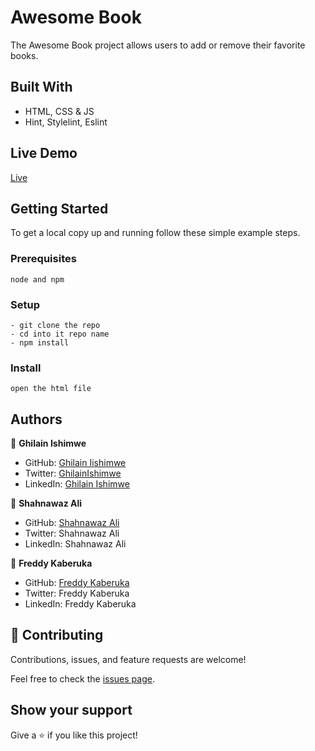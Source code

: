 # Awesome Book

The Awesome Book project allows users to add or remove their favorite books.

## Built With

- HTML, CSS & JS
- Hint, Stylelint, Eslint

## Live Demo

[Live](https://ghilain.github.io/bookclasses/index.html)


## Getting Started

To get a local copy up and running follow these simple example steps.

### Prerequisites

```
node and npm
```

### Setup

```
- git clone the repo
- cd into it repo name
- npm install
```

### Install

```
open the html file
```

## Authors

👤 **Ghilain Ishimwe**

- GitHub: [Ghilain Iishimwe](https://github.com/Ghilain)
- Twitter: [GhilainIshimwe](https://twitter.com/GhilainIshimwe)
- LinkedIn: [Ghilain Ishimwe](https://www.linkedin.com/in/ghilain-ishimwe-067a5b1b4/)

👤 **Shahnawaz Ali**

- GitHub: [Shahnawaz Ali](https://github.com/shahnawaza75)
- Twitter: Shahnawaz Ali
- LinkedIn: Shahnawaz Ali

👤 **Freddy Kaberuka**

- GitHub: [Freddy Kaberuka](https://github.com/freddykaberuka)
- Twitter: Freddy Kaberuka
- LinkedIn: Freddy Kaberuka

## 🤝 Contributing

Contributions, issues, and feature requests are welcome!

Feel free to check the [issues page](https://github.com/Ghilain/Awesome-books).

## Show your support

Give a ⭐️ if you like this project!
